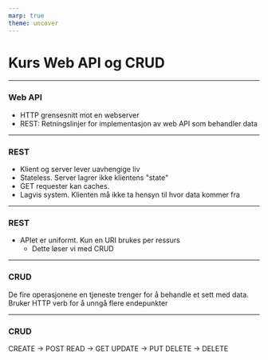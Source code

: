 ```yaml
---
marp: true
theme: uncover
---
```


# Kurs Web API og CRUD

---
### Web API 

* HTTP grensesnitt mot en webserver
* REST: Retningslinjer for implementasjon av web API som behandler data

---
### REST
* Klient og server lever uavhengige liv
* Stateless. Server lagrer ikke klientens "state"
* GET requester kan caches.
* Lagvis system. Klienten må ikke ta hensyn til hvor data kommer fra
---
### REST
* APIet er uniformt. Kun en URI brukes per ressurs
    * Dette løser vi med CRUD

---
### CRUD
De fire operasjonene en tjeneste trenger for å behandle et sett med data.
Bruker HTTP verb for å unngå flere endepunkter

---
### CRUD
CREATE -> POST
READ -> GET
UPDATE -> PUT
DELETE -> DELETE
